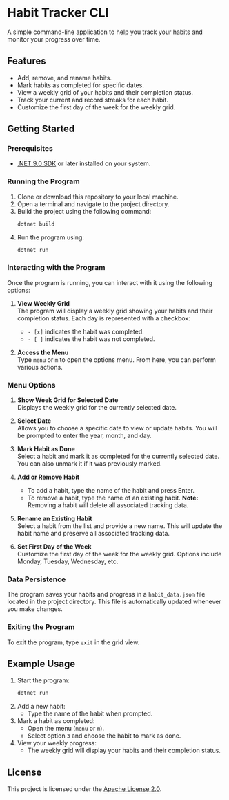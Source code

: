# Habit Tracker CLI

A simple command-line application to help you track your habits and monitor your progress over time.

## Features

- Add, remove, and rename habits.
- Mark habits as completed for specific dates.
- View a weekly grid of your habits and their completion status.
- Track your current and record streaks for each habit.
- Customize the first day of the week for the weekly grid.

## Getting Started

### Prerequisites

- [.NET 9.0 SDK](https://dotnet.microsoft.com/download) or later installed on your system.

### Running the Program

1. Clone or download this repository to your local machine.
2. Open a terminal and navigate to the project directory.
3. Build the project using the following command:
   ```sh
   dotnet build
   ```
4. Run the program using:
   ```sh
   dotnet run
   ```

### Interacting with the Program

Once the program is running, you can interact with it using the following options:

1. **View Weekly Grid**  
   The program will display a weekly grid showing your habits and their completion status. Each day is represented with a checkbox:
   - `- [x]` indicates the habit was completed.
   - `- [ ]` indicates the habit was not completed.

2. **Access the Menu**  
   Type `menu` or `m` to open the options menu. From here, you can perform various actions.

### Menu Options

1. **Show Week Grid for Selected Date**  
   Displays the weekly grid for the currently selected date.

2. **Select Date**  
   Allows you to choose a specific date to view or update habits. You will be prompted to enter the year, month, and day.

3. **Mark Habit as Done**  
   Select a habit and mark it as completed for the currently selected date. You can also unmark it if it was previously marked.

4. **Add or Remove Habit**  
   - To add a habit, type the name of the habit and press Enter.
   - To remove a habit, type the name of an existing habit. **Note:** Removing a habit will delete all associated tracking data.

5. **Rename an Existing Habit**  
   Select a habit from the list and provide a new name. This will update the habit name and preserve all associated tracking data.

6. **Set First Day of the Week**  
   Customize the first day of the week for the weekly grid. Options include Monday, Tuesday, Wednesday, etc.

### Data Persistence

The program saves your habits and progress in a `habit_data.json` file located in the project directory. This file is automatically updated whenever you make changes.

### Exiting the Program

To exit the program, type `exit` in the grid view.

## Example Usage

1. Start the program:
   ```sh
   dotnet run
   ```
2. Add a new habit:
   - Type the name of the habit when prompted.
3. Mark a habit as completed:
   - Open the menu (`menu` or `m`).
   - Select option `3` and choose the habit to mark as done.
4. View your weekly progress:
   - The weekly grid will display your habits and their completion status.

## License

This project is licensed under the [Apache License 2.0](LICENSE).